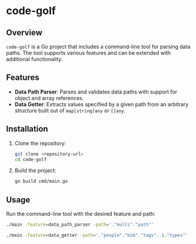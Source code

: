 # code-golf

## Overview
`code-golf` is a Go project that includes a command-line tool for parsing data paths. The tool supports various features and can be extended with additional functionality.

## Features
- **Data Path Parser**: Parses and validates data paths with support for object and array references.
- **Data Getter**: Extracts values specified by a given path from an arbitrary structure built out of `map[string]any` or `[]any`.

## Installation
1. Clone the repository:

    ```sh
    git clone <repository-url>
    cd code-golf
    ```

2. Build the project:

    ```sh
    go build cmd/main.go
    ```

## Usage
Run the command-line tool with the desired feature and path:
```sh
./main -feature=data_path_parser -path='."multi"."path"'
```

```sh
./main -feature=data_getter -path='."people"."bob"."tags".-1."types"'
```
